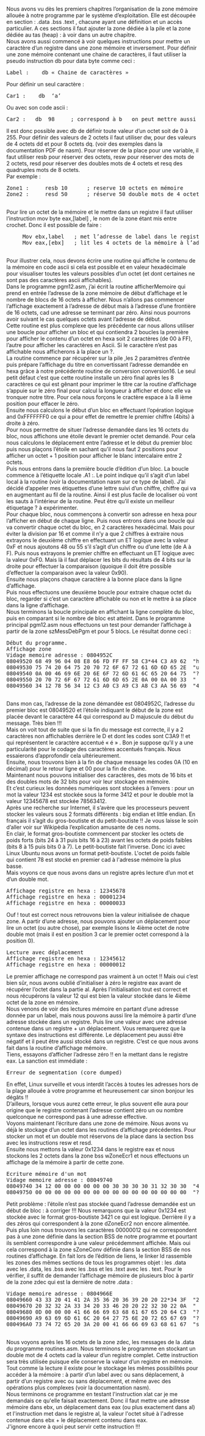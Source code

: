 Nous avons vu dès les premiers chapitres l’organisation de la zone mémoire allouée à notre programme par le système d’exploitation. Elle est découpée en section : .data .bss .text , chacune ayant une définition et un accès particulier. A ces sections il faut ajouter la zone dédiée à la pile et la zone dédiée au tas (heap) : à voir dans un autre chapitre.<br>
Nous avons aussi commencé à voir quelques instructions pour mettre un caractère d’un registre dans une zone mémoire et inversement.
Pour définir une zone mémoire contenant une chaine de caractères, il faut utiliser la pseudo instruction db pour data byte comme ceci :
<pre>
Label :    db « Chaine de caractères »
</pre>
Pour définir un seul caractère :
<pre>
Car1 :    db  ‘a’
</pre>
Ou avec son code ascii :
<pre>
Car2 :   db  98     ; correspond à b   on peut mettre aussi en hexa 0x62
</pre>
Il est donc possible avec db de définir toute valeur d’un octet soit de 0 à 255.
Pour définir des valeurs de 2 octets il faut utiliser dw, pour des valeurs de 4 octets dd et pour 8 octets dq. (voir des exemples dans la documentation PDF de nasm).
Pour réserver de la place pour une variable, il faut utiliser resb  pour réserver des octets, resw pour réserver des mots de 2 octets, resd pour réserver des doubles mots de 4 octets et resq des quadruples mots de 8 octets.<br>
Par exemple :  
<pre>
Zone1 :     resb 10      ; reserve 10 octets en mémoire
Zone2 :     resd 50      ; réserve 50 double mots de 4 octets.
 </pre>
Pour lire un octet de la mémoire et le mettre dans un registre il faut utiliser l’instruction mov byte eax,[label] , le nom de la zone étant mis entre crochet.
Donc il est possible de faire :
<pre>
     Mov ebx,label   ; met l’adresse de label dans le registre ebx
     Mov eax,[ebx]   ; lit les 4 octets de la mémoire à l’adresse contenue dans ebx et les mets dans eax.
 </pre>
Pour illustrer cela, nous devons écrire une routine qui affiche le contenu de la mémoire en code ascii si cela est possible et en valeur hexadécimale pour visualiser toutes les valeurs possibles d’un octet (et dont certaines ne sont pas des caractères ascii affichables).<br>
Dans le programme pgm12.asm, j’ai écrit la routine afficherMemoire qui prend en entrée l’adresse de la zone mémoire de début d’affichage et le nombre de blocs de 16 octets à afficher. Nous n’allons pas commencer l’affichage exactement à l’adresse de début  mais à l’adresse d’une frontière de 16 octets, cad une adresse se terminant par zéro. Ainsi nous pourrons avoir suivant le cas quelques octets avant l’adresse de début.<Br>
Cette routine est plus complexe que les précédente car nous allons utiliser une boucle pour afficher un bloc  et qui contiendra 2 boucles la première pour afficher le contenu d’un octet en hexa soit 2 caractères (de 00 à FF), l’autre pour afficher les caractères en Ascii. Si le caractère n’est pas affichable nous afficherons à la place un ?. <br>
La routine commence par récupérer sur la pile ,les 2 paramètres d’entrée puis prépare l’affichage du titre en convertissant l’adresse demandée en hexa grâce à notre précédente routine de conversion conversion16. Le seul petit défaut c’est que cette routine installe un zéro final après les 8 caractères ce qui est gênant pour imprimer le titre car la routine d’affichage s’appuie sur le zéro final pour calcul la longueur à afficher et donc elle va tronquer notre titre. Pour cela nous forçons le cractère espace à la 8 ième position pour effacer le zéro.<br>
Ensuite nous calculons le début d’un bloc en effectuant l’opération logique and 0xFFFFFFF0 ce qui a pour effet de remettre le premier chiffre  (4bits) à droite à zéro. <br>
Pour nous permettre de situer l’adresse demandée dans les 16 octets du bloc, nous affichons une étoile devant le premier octet demandé. Pour cela nous calculons le déplacement entre l’adresse et le début du premier bloc puis nous plaçons l’étoile en sachant qu’il nous faut 2 positions pour afficher un octet + 1 position pour afficher le blanc intercalaire entre 2 octets.<br>
Puis nous entrons dans la première boucle d’édition d’un bloc. La boucle commence à l’étiquette locale .A1 :. Le point indique qu’il s’agit d’un label local à la routine (voir la documentation nasm sur ce type de label). J’ai décidé d’appeler mes étiquettes d’une lettre suivi d’un chiffre, chiffre qui va en augmentant au fil de la routine. Ainsi il est plus facile de localiser où vont les sauts à l’intérieur de la routine. Peut être qu’il existe un meilleur étiquetage ?  à expérimenter.<br>
Pour chaque bloc, nous commençons à convertir son adresse en hexa pour l’afficher en début de chaque ligne. Puis nous entrons dans une boucle qui va convertir chaque octet du bloc, en 2 caractères hexadécimal. Mais pour éviter la division par 16 et comme il n’y a que 2 chiffres à extraire nous extrayons le deuxième chiffre en effectuant un ET logique avec la valeur 0xF et nous ajoutons 48 ou 55 s’il s’agit d’un chiffre ou d’une lette (de A à F). Puis nous extrayons le premier chiffre en effectuant un ET logique avec la valeur 0xF0. Mais là il faut déplacer les bits du résultats de 4 bits sur la droite pour effectuer la comparaison (quoique il doit être possible d’effectuer la comparaison avec la valeur 0x90). <br>
Ensuite nous plaçons chaque caractère à la bonne place dans la ligne d’affichage.<br>
Puis nous effectuons une deuxième boucle pour extraire chaque octet du bloc, regarder si c’est un caractère affichable ou non et le mettre à sa place dans la ligne d’affichage.<br>
Nous terminons la boucle principale en affichant la ligne complète du bloc, puis en comparant si le nombre de bloc est atteint.
Dans le programme principal pgm12.asm nous effectuons un test pour demander l’affichage à partir de la zone szMessDebPgm  et pour 5 blocs. Le résultat donne ceci :
  <Pre>
Début du programme.
Affichage zone
Vidage memoire adresse : 0804952C
08049520 68 49 96 04 08 E8 66 FD FF FF 58 C3*44 C3 A9 62  "hI????f???X?D??b"
08049530 75 74 20 64 75 20 70 72 6F 67 72 61 6D 6D 65 2E  "ut du programme."
08049540 0A 00 46 69 6E 20 6E 6F 72 6D 61 6C 65 20 64 75  "??Fin normale du"
08049550 20 70 72 6F 67 72 61 6D 6D 65 2E 0A 00 0A 00 33  " programme.????3"
08049560 34 12 78 56 34 12 C3 A0 C3 A9 C3 A8 C3 AA 56 69  "4?xV4?????????Vi"
    </pre>
Dans mon cas, l’adresse de la zone démandée est 0804952C, l’adresse du premier bloc est 08049520 et l’étoile indiquant le début de la zone est placée devant le caractère 44 qui correspond au D majuscule du début du message. Très bien !!!<br>
Mais on voit tout de suite que si la fin du message est correcte, il y a 2 caractères non affichables derrière le D et dont les codes sont C3A9 !! et qui représentent le caractère accentué « é » . Bon je suppose qu’il y a une particularité pour le codage des caractères accentués français. Nous essaierons d’approfondir cela ultérieurement.<br>
Ensuite, nous trouvons bien à la fin de chaque message les codes 0A (10 en décimal) pour le retour ligne et 00 pour la fin de chaine.<br>
Maintenant nous pouvons initialiser des caractères, des mots de 16 bits et des doubles mots de 32 bits pour voir leur stockage en mémoire.<br>
Et c’est curieux les données numériques sont stockées à l’envers : pour un mot la valeur 1234 est stockée sous la forme 3412 et pour le double mot la valeur 12345678 est stockée 78563412. <br>
Après une recherche sur Internet, il s’avère que les processeurs peuvent stocker les valeurs sous 2 formats différents : big endian et little endian. En français il s’agit du gros-boutiste et du petit-boutiste !! Je vous laisse le soin d’aller voir sur Wikipèdia l’explication amusante de ces noms. <br>
En clair, le format gros-boutiste commencent par stocker les octets de poids forts (bits 24 à 31 puis bits 16 à 23) avant les octets de poids faibles (bits 8 à 15 puis bits 0 à 7). Le petit-boutiste fait l’inverse. Donc ici avec Linux Ubuntu nous avons un format petit-boutiste. L'octet de poids faible qui contient 78 est stocké en premier cad à l'adresse mémoire la plus basse.<br> 
Mais voyons ce que nous avons dans un registre après lecture d’un mot et d’un double mot. 
  <pre>
Affichage registre en hexa : 12345678
Affichage registre en hexa : 00001234
Affichage registre en hexa : 00000033
</pre>
Ouf ! tout est correct nous retrouvons bien la valeur initialisée de chaque zone.
 A partir d’une adresse, nous pouvons ajouter un déplacement pour lire un octet (ou autre chose), par exemple lisons le 4ième octet de notre double mot (mais il est en position 3 car le premier octet correspond à la position 0).
  <pre>
Lecture avec déplacement
Affichage registre en hexa : 12345612
Affichage registre en hexa : 00000012
</pre>
Le premier affichage ne correspond pas vraiment à un octet !! Mais oui c’est bien sûr, nous avons oublié d’initialiser à zéro le registre eax avant de récupérer l’octet dans la partie al. Après l’initialisation tout est correct et nous récupérons la valeur 12 qui est bien la valeur stockée dans le 4ième octet de la zone en mémoire.<br>
Nous venons de voir des lectures mémoire en partant d’une adresse donnée par un label, mais nous pouvons aussi lire la mémoire à partir d’une adresse stockée dans un registre. Puis lire une valeur avec une adresse contenue dans un registre + un déplacement. Vous remarquerez que la syntaxe des instructions est différente. Le déplacement peu aussi être négatif et il peut être aussi stocké dans un registre. C’est ce que nous avons fait dans la routine d’affichage mémoire.<br>
Tiens, essayons d’afficher l’adresse zéro !! en la mettant dans le registre eax. La sanction est immédiate : 
  <pre>
Erreur de segmentation (core dumped)
</pre>
En effet, Linux surveille et vous interdit l’accès à toutes les adresses hors de la plage allouée à votre programme et heureusement car sinon bonjour les dégâts !! <br>
D’ailleurs, lorsque vous aurez cette erreur, le plus souvent elle aura pour origine que  le registre contenant l’adresse  contient zéro un ou nombre quelconque ne correspond pas à une adresse effective.<br>
Voyons maintenant l’écriture dans une zone de mémoire. Nous avons vu déjà le stockage d’un octet dans les routines d’affichage précédentes. Pour stocker un mot et un double mot réservons de la place dans la section bss avec les instructions resw et resd.<br>
Ensuite nous mettons la valeur 0x1234 dans le registre eax et nous stockons les 2 octets dans la zone bss wZoneEcr1 et nous effectuons un affichage de la mémoire à partir de cette zone.
  <pre>
Ecriture mémoire d'un mot
Vidage memoire adresse : 08049740
08049740 34 12 00 00 00 00 00 00 30 30 30 30 31 32 30 30  "4???????00001200"
08049750 00 00 00 00 00 00 00 00 00 00 00 00 00 00 00 00  "????????????????"
</pre>
Petit problème : l’étoile n’est pas stockée quand l’adresse demandée est un début de bloc : à corriger !!!
Nous remarquons que la valeur 0x1234 est stockée avec le format gros-boutiste 3421 ce qui est logique. Derrière il y a des zéros qui correspondent à la zone dZoneEcr2 non encore alimentée. Puis plus loin nous trouvons les caractères 00000012 qui ne correspondent pas à une zone définie dans la section BSS de notre programme et pourtant ils semblent correspondre à une valeur précédemment affichée. Mais oui cela correspond à la zone sZoneConv définie dans la section BSS de nos routines d’affichage. En fait lors de l’édition de liens, le linker ld rassemble les zones des mêmes sections de tous les programmes objet : les .data avec les .data, les .bss avec les .bss et les .text avec les . text.
Pour le vérifier, il suffit de demander l’affichage mémoire de plusieurs bloc à  partir de la zone zdec qui est la dernière de notre .data :
  <Pre>
Vidage memoire adresse : 0804966E
08049660 43 33 20 41 41 2A 35 36 20 36 39 20 20 22*34 3F  "20 22*34 3F  "20"
08049670 20 32 32 2A 33 34 20 33 46 20 20 22 32 30 22 0A  " 22*34 3F  "20"?"
08049680 0D 00 00 00 41 66 66 69 63 68 61 67 65 20 64 C3  "????Affichage d?"
08049690 A9 63 69 6D 61 6C 20 64 27 75 6E 20 72 65 67 69  "?cimal d'un regi"
080496A0 73 74 72 65 20 3A 20 00 41 66 66 69 63 68 61 67  "stre : ?Affichag"
    </pre>
Nous voyons après les 16 octets de la zone zdec, les messages de la .data du programme routines.asm.
Nous terminons le programme en stockant un double mot de 4 octets cad la valeur d’un registre complet. Cette instruction sera très utilisée puisque elle conserve la valeur d’un registre en mémoire.<br>
Tout comme la lecture il existe pour le stockage les mêmes possibilités pour accéder à la mémoire : à partir d’un label avec ou sans déplacement, à partir d’un registre avec ou sans déplacement, et même avec des opérations plus complexes (voir la documentation nasm).<br>
 Nous terminons ce programme en testant l'instruction xlat car je me demandais ce qu'elle faisait exactement. Donc il faut mettre une adresse mémoire dans ebx, un déplacement dans eax (ou plus exactement dans al) et l'instruction met dans le registre al, la valeur l'octet situé à l'adresse contenue dans ebx + le déplacement contenu dans eax. <br>
 J'ignore encore à quoi peut servir cette instruction !!!
 
 
